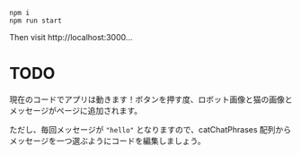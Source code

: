 ```
npm i
npm run start
```

Then visit http://localhost:3000...

# TODO

現在のコードでアプリは動きます！ボタンを押す度、ロボット画像と猫の画像とメッセージがページに追加されます。

ただし、毎回メッセージが `"hello"` となりますので、catChatPhrases 配列からメッセージを一つ選ぶようにコードを編集しましょう。